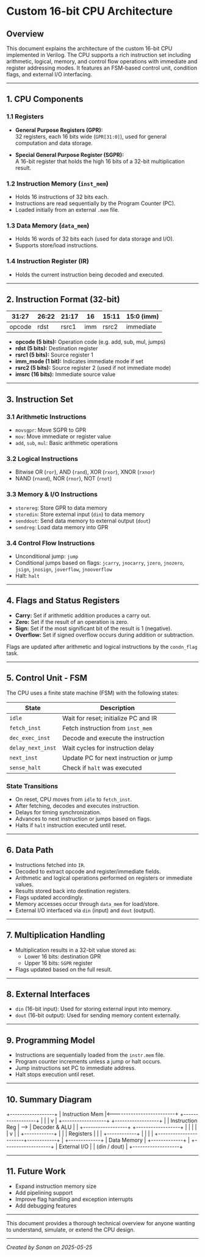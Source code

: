 # Custom 16-bit CPU Architecture

## Overview

This document explains the architecture of the custom 16-bit CPU implemented in Verilog. The CPU supports a rich instruction set including arithmetic, logical, memory, and control flow operations with immediate and register addressing modes. It features an FSM-based control unit, condition flags, and external I/O interfacing.

---

## 1. CPU Components

### 1.1 Registers

- **General Purpose Registers (GPR):**  
  32 registers, each 16 bits wide (`GPR[31:0]`), used for general computation and data storage.

- **Special General Purpose Register (SGPR):**  
  A 16-bit register that holds the high 16 bits of a 32-bit multiplication result.

### 1.2 Instruction Memory (`inst_mem`)

- Holds 16 instructions of 32 bits each.
- Instructions are read sequentially by the Program Counter (PC).
- Loaded initially from an external `.mem` file.

### 1.3 Data Memory (`data_mem`)

- Holds 16 words of 32 bits each (used for data storage and I/O).
- Supports store/load instructions.

### 1.4 Instruction Register (IR)

- Holds the current instruction being decoded and executed.

---

## 2. Instruction Format (32-bit)
| 31:27  | 26:22 | 21:17 | 16  | 15:11 | 15:0 (imm) |
| ------ | ----- | ----- | --- | ----- | ---------- |
| opcode | rdst  | rsrc1 | imm | rsrc2 | immediate  |


- **opcode (5 bits):** Operation code (e.g. add, sub, mul, jumps)
- **rdst (5 bits):** Destination register
- **rsrc1 (5 bits):** Source register 1
- **imm_mode (1 bit):** Indicates immediate mode if set
- **rsrc2 (5 bits):** Source register 2 (used if not immediate mode)
- **imsrc (16 bits):** Immediate source value

---

## 3. Instruction Set

### 3.1 Arithmetic Instructions

- `movsgpr`: Move SGPR to GPR
- `mov`: Move immediate or register value
- `add`, `sub`, `mul`: Basic arithmetic operations

### 3.2 Logical Instructions

- Bitwise OR (`ror`), AND (`rand`), XOR (`rxor`), XNOR (`rxnor`)
- NAND (`rnand`), NOR (`rnor`), NOT (`rnot`)

### 3.3 Memory & I/O Instructions

- `storereg`: Store GPR to data memory
- `storedin`: Store external input (`din`) to data memory
- `senddout`: Send data memory to external output (`dout`)
- `sendreg`: Load data memory into GPR

### 3.4 Control Flow Instructions

- Unconditional jump: `jump`
- Conditional jumps based on flags: `jcarry`, `jnocarry`, `jzero`, `jnozero`, `jsign`, `jnosign`, `joverflow`, `jnooverflow`
- Halt: `halt`

---

## 4. Flags and Status Registers

- **Carry:** Set if arithmetic addition produces a carry out.
- **Zero:** Set if the result of an operation is zero.
- **Sign:** Set if the most significant bit of the result is 1 (negative).
- **Overflow:** Set if signed overflow occurs during addition or subtraction.

Flags are updated after arithmetic and logical instructions by the `condn_flag` task.

---

## 5. Control Unit - FSM

The CPU uses a finite state machine (FSM) with the following states:

| State           | Description                           |
|-----------------|-----------------------------------|
| `idle`          | Wait for reset; initialize PC and IR |
| `fetch_inst`    | Fetch instruction from `inst_mem`  |
| `dec_exec_inst` | Decode and execute the instruction   |
| `delay_next_inst` | Wait cycles for instruction delay  |
| `next_inst`     | Update PC for next instruction or jump |
| `sense_halt`    | Check if `halt` was executed         |

### State Transitions

- On reset, CPU moves from `idle` to `fetch_inst`.
- After fetching, decodes and executes instruction.
- Delays for timing synchronization.
- Advances to next instruction or jumps based on flags.
- Halts if `halt` instruction executed until reset.

---

## 6. Data Path

- Instructions fetched into `IR`.
- Decoded to extract opcode and register/immediate fields.
- Arithmetic and logical operations performed on registers or immediate values.
- Results stored back into destination registers.
- Flags updated accordingly.
- Memory accesses occur through `data_mem` for load/store.
- External I/O interfaced via `din` (input) and `dout` (output).

---

## 7. Multiplication Handling

- Multiplication results in a 32-bit value stored as:
  - Lower 16 bits: destination GPR
  - Upper 16 bits: `SGPR` register
- Flags updated based on the full result.

---

## 8. External Interfaces

- `din` (16-bit input): Used for storing external input into memory.
- `dout` (16-bit output): Used for sending memory content externally.

---

## 9. Programming Model

- Instructions are sequentially loaded from the `instr.mem` file.
- Program counter increments unless a jump or halt occurs.
- Jump instructions set PC to immediate address.
- Halt stops execution until reset.

---

## 10. Summary Diagram

+------------------+
| Instruction Mem |<-------------------------+
+------------------+ |
| |
v |
+------------------+ +------------------+ |
| Instruction Reg | --> | Decoder & ALU | |
+------------------+ +------------------+ |
| | |
| v |
| +------------+ |
| | Registers | |
| +------------+ |
| | |
+-----------------------+------------+
|
+-------------+
| Data Memory |
+-------------+
|
+-------------------+
| External I/O |
| (din / dout) |
+-------------------+


---

## 11. Future Work

- Expand instruction memory size
- Add pipelining support
- Improve flag handling and exception interrupts
- Add debugging features

---

This document provides a thorough technical overview for anyone wanting to understand, simulate, or extend the CPU design.

---

*Created by Sonan on 2025-05-25*  

